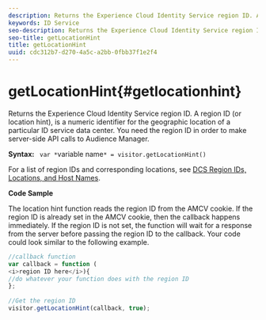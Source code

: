 ```yaml
---
description: Returns the Experience Cloud Identity Service region ID. A region ID (or location hint), is a numeric identifier for the geographic location of a particular ID service data center. You need the region ID in order to make server-side API calls to Audience Manager.
keywords: ID Service
seo-description: Returns the Experience Cloud Identity Service region ID. A region ID (or location hint), is a numeric identifier for the geographic location of a particular ID service data center. You need the region ID in order to make server-side API calls to Audience Manager.
seo-title: getLocationHint
title: getLocationHint
uuid: cdc312b7-d270-4a5c-a2bb-0fbb37f1e2f4
---
```


# getLocationHint{#getlocationhint}

Returns the Experience Cloud Identity Service region ID. A region ID (or location hint), is a numeric identifier for the geographic location of a particular ID service data center. You need the region ID in order to make server-side API calls to Audience Manager.

 **Syntax:** ` var *`variable name`* = visitor.getLocationHint()`

For a list of region IDs and corresponding locations, see [DCS Region IDs, Locations, and Host Names](https://docs.adobe.com/content/help/en/audience-manager/user-guide/api-and-sdk-code/dcs/dcs-api-reference/dcs-regions.html).

**Code Sample**

The location hint function reads the region ID from the AMCV cookie. If the region ID is already set in the AMCV cookie, then the callback happens immediately. If the region ID is not set, the function will wait for a response from the server before passing the region ID to the callback. Your code could look similar to the following example.

```js
//callback function 
var callback = function ( 
<i>region ID here</i>){ 
//do whatever your function does with the region ID 
}; 
 
//Get the region ID 
visitor.getLocationHint(callback, true); 

```

